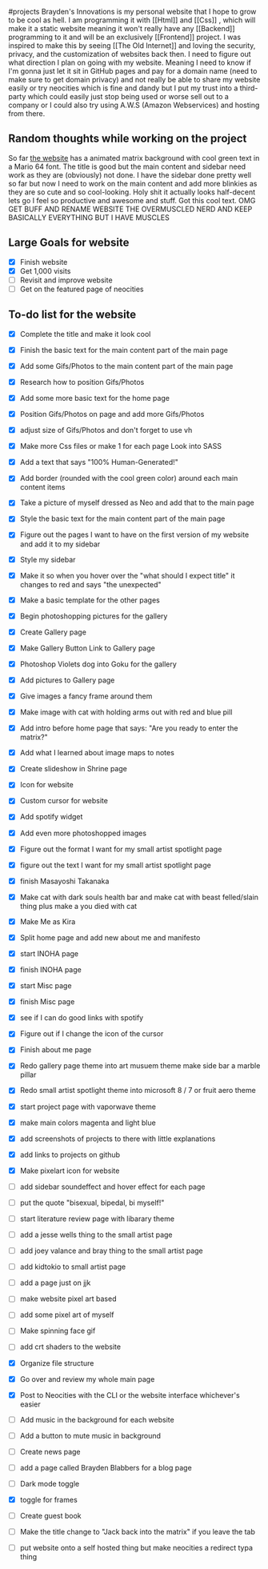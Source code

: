 #projects
Brayden's Innovations is my personal website that I hope to grow to be cool as hell. I am programming it with [[Html]] and [[Css]] , which will make it a static website meaning it won't really have any [[Backend]] programming to it and will be an exclusively [[Frontend]] project.  I was inspired to make this by seeing [[The Old Internet]] and loving the security, privacy, and the customization of websites back then. I need to figure out what direction I plan on going with my website. Meaning I need to know if I'm gonna just let it sit in GitHub pages and pay for a domain name (need to make sure to get domain privacy) and not really be able to share my website easily or try neocities which is fine and dandy but I put my trust into a third-party which could easily just stop being used or worse sell out to a company or I could also try using A.W.S (Amazon Webservices) and hosting from there.

## Random thoughts while working on the project
So far [the website](https://thatnerd404.github.io/Brayden-s-Innovations/) has a animated matrix background with cool green text in a Mario 64 font. 
The title is good but the main content and sidebar need work as they are (obviously) not done.  I have the sidebar done pretty well so far but now I need to work on the main content and add more blinkies as they are so cute and so cool-looking. Holy shit it actually looks half-decent lets go I feel so productive and awesome and stuff. Got this cool text. OMG GET BUFF AND RENAME WEBSITE THE OVERMUSCLED NERD AND KEEP BASICALLY EVERYTHING BUT I HAVE MUSCLES


## Large Goals for website
- [x] Finish website
- [x] Get 1,000 visits
- [ ] Revisit and improve website
- [ ] Get on the featured page of neocities
## To-do list for the website
- [x] Complete the title and make it look cool
- [x] Finish the basic text for the main content part of the main page
- [x] Add some Gifs/Photos to the main content part of the main page
- [x] Research how to position Gifs/Photos
- [x] Add some more basic text for the home page
- [x] Position Gifs/Photos on page and add more Gifs/Photos
- [x] adjust size of Gifs/Photos and don't forget to use vh
- [x] Make more Css files or make 1 for each page Look into SASS
- [x] Add a text that says "100% Human-Generated!"
- [x] Add border (rounded with the cool green color) around each main content items
- [x] Take a picture of myself dressed as Neo and add that to the main page
- [x] Style the basic text for the main content part of the main page
- [x] Figure out the pages I want to have on the first version of my website and add it to my sidebar
- [x] Style my sidebar
- [x] Make it so when you hover over the "what should I expect title" it changes to red and says "the unexpected"
- [x] Make a basic template for the other pages
- [x] Begin photoshopping pictures for the gallery
- [x] Create Gallery page 
- [x] Make Gallery Button Link to Gallery page
- [x] Photoshop Violets dog into Goku for the gallery
- [x] Add pictures to Gallery page
- [x]  Give images a fancy frame around them
- [x] Make image with cat with holding arms out with red and blue pill
- [x] Add intro before home page that says: "Are you ready to enter the matrix?"
- [x] Add what I learned about image maps to notes
- [x] Create slideshow in Shrine page
- [x] Icon for website
- [x] Custom cursor for website
- [x] Add spotify widget
- [x] Add even more photoshopped images
- [x] Figure out the format I want for my small artist spotlight page
- [x] figure out the text I want for my small artist spotlight page
- [x] finish Masayoshi Takanaka
- [x] Make cat with dark souls health bar and make cat with beast felled/slain thing plus make a you died with cat
- [x] Make Me as Kira
- [x] Split home page and add new about me and manifesto
- [x] start INOHA page
- [x] finish INOHA page
- [x] start Misc page
- [x] finish Misc page
- [x] see if I can do good links with spotify
- [x] Figure out if I change the icon of the cursor 
- [x] Finish about me page
- [x] Redo gallery page theme into art musuem theme make side bar a marble pillar 
- [x] Redo small artist spotlight theme into microsoft 8 / 7 or fruit aero theme
- [x] start project page with vaporwave theme 
- [x] make main colors magenta and light blue
- [x] add screenshots of projects to there with little explanations
- [x] add links to projects on github
- [x] Make pixelart icon for website
- [ ] add sidebar soundeffect and hover effect for each page
- [ ] put the quote "bisexual, bipedal, bi myself!"
- [ ] start literature review page with libarary theme
- [ ] add a jesse wells thing to the small artist page
- [ ] add joey valance and bray thing to the small artist page
- [ ] add kidtokio to small artist page
- [ ] add a page just on jjk 
- [ ] make website pixel art based 
- [ ] add some pixel art of myself
- [ ] Make spinning face gif
- [ ] add crt shaders to the website
- [x] Organize file structure
- [x] Go over and review my whole main page
- [x] Post to Neocities with the CLI or the website interface whichever's easier
- [ ] Add music in the background for each website
- [ ] Add a button to mute music in background
- [ ] Create news page
- [ ] add a page called Brayden Blabbers for a blog page
- [ ] Dark mode toggle
- [x] toggle for frames
- [ ] Create guest book
- [ ] Make the title change to "Jack back into the matrix" if you leave the tab
- [ ] put website onto a self hosted thing but make neocities a redirect typa thing






